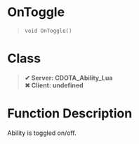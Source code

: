 # OnToggle
> `void OnToggle()`
# Class
> __✔ Server: CDOTA_Ability_Lua__  
> __✖ Client: undefined__  
# Function Description
Ability is toggled on/off.
